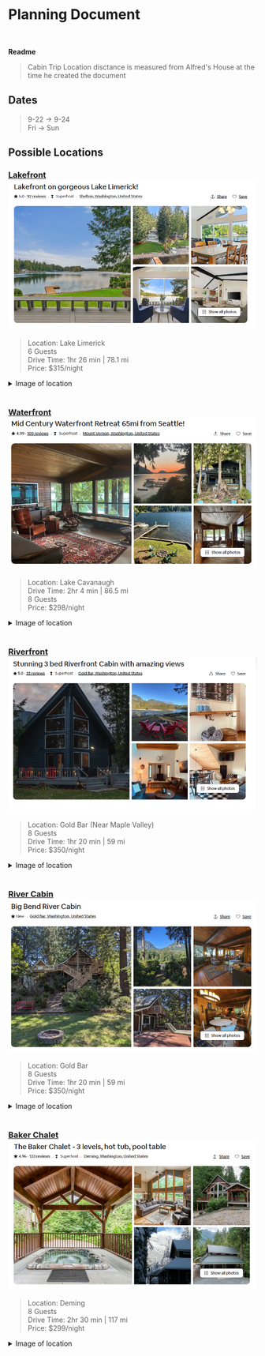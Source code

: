 # Planning Document 
<br>

**Readme**
> Cabin Trip
> Location disctance is measured from Alfred's House at the time he created the document

## Dates
> 9-22 -> 9-24 <br>
> Fri -> Sun


## Possible Locations

### [Lakefront ![](LinkPreview/LakeFrontPreview.png)](https://www.airbnb.com/rooms/51293110?adults=6&check_in=2023-09-22&check_out=2023-09-24&source_impression_id=p3_1694462259_t3DKvdDF0dDSy%2Fhm&previous_page_section_name=1000&federated_search_id=f3a782d1-2504-49b6-80ea-9bf1553e62c8)
> Location: Lake Limerick  <br>
> 6 Guests <br>
> Drive Time: 1hr 26 min | 78.1 mi <br>
> Price: $315/night <br>
<details closed>
  <summary>
    Image of location
  </summary>
  
  ![](Map%20Locations/Lake%20Limerick.png)
</details>

 <br>

### [Waterfront ![](LinkPreview/WaterfrontPreview.png)](https://www.airbnb.com/rooms/49888576?adults=6&check_in=2023-09-22&check_out=2023-09-24&source_impression_id=p3_1694462259_YWgAQWJu4tUtvo0U&previous_page_section_name=1000&federated_search_id=f3a782d1-2504-49b6-80ea-9bf1553e62c8)
> Location: Lake Cavanaugh <br>
> Drive Time: 2hr 4 min | 86.5 mi <br>
> 8 Guests <br>
> Price: $298/night <br>
<details closed>
  <summary>
    Image of location
  </summary>
  
  ![](Map%20Locations/Lake%20Cavanaugh.png)
</details>

 <br>

### [Riverfront ![](LinkPreview/RiverFrontPreview.png)](https://www.airbnb.com/rooms/760300248861804241?adults=6&check_in=2023-09-22&check_out=2023-09-24&source_impression_id=p3_1694462259_9mfVfg79v6X9cVa7&previous_page_section_name=1000&federated_search_id=f3a782d1-2504-49b6-80ea-9bf1553e62c8)
> Location: Gold Bar (Near Maple Valley) <br>
> 8 Guests <br>
> Drive Time: 1hr 20 min | 59 mi <br>
> Price: $350/night <br>
<details closed>
  <summary>
    Image of location
  </summary>
  
  ![](Map%20Locations/Gold%20Bar.png)
</details>

 <br>

### [River Cabin ![](LinkPreview/RiverCabinPreview.png)](https://www.airbnb.com/rooms/960866073836301145?adults=6&check_in=2023-09-22&check_out=2023-09-24&source_impression_id=p3_1694462259_ibszzkxUEqdnn96t&previous_page_section_name=1000&federated_search_id=f3a782d1-2504-49b6-80ea-9bf1553e62c8)
> Location: Gold Bar <br>
> 8 Guests <br>
> Drive Time: 1hr 20 min | 59 mi <br>
> Price: $350/night <br>
<details closed>
  <summary>
    Image of location
  </summary>
  
  ![](Map%20Locations/Gold%20Bar.png)
</details>

 <br>

### [Baker Chalet ![](LinkPreview/BakerChaletPreview.png)](https://www.airbnb.com/rooms/15773305?adults=6&check_in=2023-09-22&check_out=2023-09-24&source_impression_id=p3_1694462259_DVS%2BZo2NoysSpYNy&previous_page_section_name=1000&federated_search_id=f3a782d1-2504-49b6-80ea-9bf1553e62c8)
> Location: Deming <br>
> 8 Guests <br>
> Drive Time: 2hr 30 min | 117 mi <br>
> Price: $299/night <br>
<details closed>
  <summary>
    Image of location
  </summary>
  
  ![](Map%20Locations/Deming.png)
</details>
